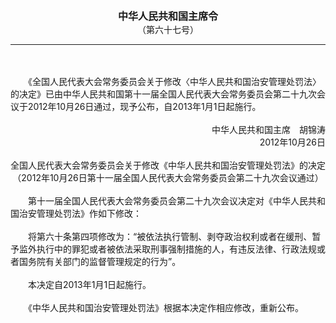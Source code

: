 <div id="div_content"><font color="#760026"></font> <p align="center"><b><font style="font-size:16px;" class="MTitle">中华人民共和国主席令<br></font></b><font style="font-size:14px;">
（第六十七号）</font></p><hr color="red"><br>
<br>
　　《全国人民代表大会常务委员会关于修改〈中华人民共和国治安管理处罚法〉的决定》已由中华人民共和国第十一届全国人民代表大会常务委员会第二十九次会议于2012年10月26日通过，现予公布，自2013年1月1日起施行。<br>
<br>
<div align="right">中华人民共和国主席　胡锦涛<br>
2012年10月26日<br>
</div><br>
<div align="center">全国人民代表大会常务委员会关于修改《中华人民共和国治安管理处罚法》的决定<br>
（2012年10月26日第十一届全国人民代表大会常务委员会第二十九次会议通过）<br>
</div><br>
　　第十一届全国人民代表大会常务委员会第二十九次会议决定对《中华人民共和国治安管理处罚法》作如下修改：<br>
<br>
　　将第六十条第四项修改为：“被依法执行管制、剥夺政治权利或者在缓刑、暂予监外执行中的罪犯或者被依法采取刑事强制措施的人，有违反法律、行政法规或者国务院有关部门的监督管理规定的行为”。<br>
<br>
　　本决定自2013年1月1日起施行。<br>
<br>
　　《中华人民共和国治安管理处罚法》根据本决定作相应修改，重新公布。<br>
<br>
<br>
</div>
